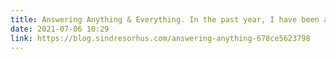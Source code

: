 ```yaml
---
title: Answering Anything & Everything. In the past year, I have been answering… | by Sindre Sorhus | 🦄 Sindre Sorhus’ blog
date: 2021-07-06 10:29
link: https://blog.sindresorhus.com/answering-anything-678ce5623798
---
```

